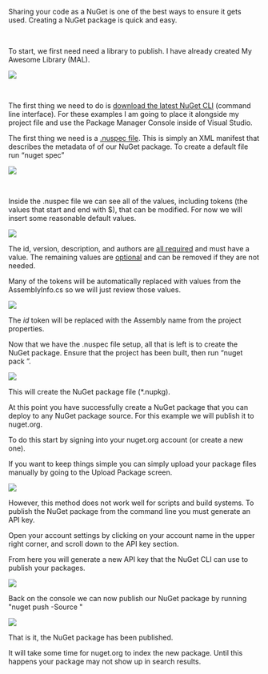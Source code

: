 

Sharing your code as a NuGet is one of the best ways to ensure it gets used. Creating a NuGet package is quick and easy.

 

To start, we first need need a library to publish. I have already created My Awesome Library (MAL).

![](https://intellitect.com/wp-content/uploads/2017/02/PublishingANuget-3.png)

 

The first thing we need to do is [download the latest NuGet CLI](https://dist.nuget.org/index.html) (command line interface). For these examples I am going to place it alongside my project file and use the Package Manager Console inside of Visual Studio.

The first thing we need is a [.nuspec file](https://docs.nuget.org/Create/NuSpec-Reference). This is simply an XML manifest that describes the metadata of of our NuGet package. To create a default file run “nuget spec”

![](https://intellitect.com/wp-content/uploads/2017/02/PublishingANuget-1.png)

 

Inside the .nuspec file we can see all of the values, including tokens (the values that start and end with $), that can be modified. For now we will insert some reasonable default values.

![](https://intellitect.com/wp-content/uploads/2017/02/PublishingANuget-7.png)

The id, version, description, and authors are [all required](https://docs.microsoft.com/en-us/nuget/schema/nuspec#required-metadata-elements) and must have a value. The remaining values are [optional](https://docs.microsoft.com/en-us/nuget/schema/nuspec#optional-metadata-elements) and can be removed if they are not needed.

Many of the tokens will be automatically replaced with values from the AssemblyInfo.cs so we will just review those values.

![](https://intellitect.com/wp-content/uploads/2017/02/PublishingANuget-5.png)

The $id$ token will be replaced with the Assembly name from the project properties.

Now that we have the .nuspec file setup, all that is left is to create the NuGet package. Ensure that the project has been built, then run “nuget pack <project file>”.

![](https://intellitect.com/wp-content/uploads/2017/02/PublishingANuget-6.png)

This will create the NuGet package file (\*.nupkg).

At this point you have successfully create a NuGet package that you can deploy to any NuGet package source. For this example we will publish it to nuget.org.

To do this start by signing into your nuget.org account (or create a new one).

If you want to keep things simple you can simply upload your package files manually by going to the Upload Package screen.

![](https://intellitect.com/wp-content/uploads/2017/02/PublishingANuget-2.png)

However, this method does not work well for scripts and build systems. To publish the NuGet package from the command line you must generate an API key.

Open your account settings by clicking on your account name in the upper right corner, and scroll down to the API key section.

From here you will generate a new API key that the NuGet CLI can use to publish your packages.

![](https://intellitect.com/wp-content/uploads/2017/02/PublishingANuget-8.png)

Back on the console we can now publish our NuGet package by running "nuget push <Path to package file> <API key> -Source "

![](https://intellitect.com/wp-content/uploads/2017/02/PublishingANuget-4.png)

That is it, the NuGet package has been published.

It will take some time for nuget.org to index the new package. Until this happens your package may not show up in search results.
